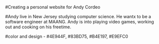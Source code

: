 #Creating a personal website for Andy Cordeo 

#Andy live in New Jersey studying computer science. He wantx to be a software engineer at MAANG. Andy is into playing video games, working out and cooking on his freetime. 

#color and design - #4E944F, #83BD75, #B4E197, #E9EFC0